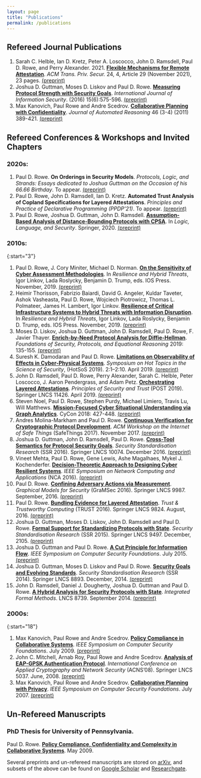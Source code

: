 ```yaml
---
layout: page
title: "Publications"
permalink: /publications
---
```



## Refereed Journal Publications
1. Sarah C. Helble, Ian D. Kretz, Peter A. Loscocco, John D. Ramsdell, Paul D. Rowe, and Perry Alexander. 2021. [**Flexible Mechanisms for Remote Attestation**](https://doi.org/10.1145/3470535). <i>ACM Trans. Priv. Secur.</i> 24, 4, Article 29 (November 2021), 23 pages. [(preprint)](https://pauldavidrowe.github.io/papers/flexible-mech.pdf)  
1. Joshua D. Guttman, Moses D. Liskov and Paul D. Rowe. [**Measuring Protocol Strength with Security Goals**](http://link.springer.com/article/10.1007/s10207-016-0319-z). *International Journal of Information Security*. (2016) 15(6):575-596. [(preprint)](https://pauldavidrowe.github.io/papers/meas-strength.pdf)  
1. Max Kanovich, Paul Rowe and Andre Scedrov. [**Collaborative Planning with Confidentiality**](http://rd.springer.com/article/10.1007%2Fs10817-010-9190-1). *Journal of Automated Reasoning* 46 (3-4) (2011) 389-421. [(preprint)](https://pauldavidrowe.github.io/papers/cpwc.pdf) 


## Refereed Conferences & Workshops and Invited Chapters 

### 2020s:

1. Paul D. Rowe. **On Orderings in Security Models**. *Protocols, Logic, and Strands: Essays dedicated to Joshua Guttman on the Occasion of his 66.66 Birthday*. To appear. [(preprint)](https://pauldavidrowe.github.io/papers/attacktrees-copland.pdf)
1. Paul D. Rowe, John D. Ramsdell, Ian D. Kretz. **Automated Trust Analysis of Copland Specifications for Layered Attestations**. *Principles and Practice of Declarative Programming (PPDP'21)*. To appear. [(preprint)](https://pauldavidrowe.github.io/papers/copland-chase.pdf)  
1. Paul D. Rowe, Joshua D. Guttman, John D. Ramsdell. [**Assumption-Based Analysis of Distance-Bounding Protocols with CPSA**](https://link.springer.com/chapter/10.1007/978-3-030-62077-6_11). In *Logic, Language, and Security*. Springer, 2020. [(preprint)](https://pauldavidrowe.github.io/papers/dist-bnd.pdf)

### 2010s:

{:start="3"}
1. Paul D. Rowe, J. Cory Miniter, Michael D. Norman. [**On the Sensitivity of Cyber Assessment Methodologies**](http://ebooks.iospress.nl/volumearticle/53731). In *Resilience and Hybrid Threats*, Igor Linkov, Lada Roslycky, Benjamin D. Trump, eds. IOS Press. November, 2019. [(preprint)](https://pauldavidrowe.github.io/papers/sensitivity.pdf)  
1. Heimir Thorisson, Fabrizio Baiardi, David G. Angeler, Kuldar Taveter, Ashok Vasheasta, Paul D. Rowe, Wojciech Piotrowicz, Thomas L. Polmateer, James H. Lambert, Igor Linkov. [**Resilience of Critical Infrastructure Systems to Hybrid Threats with Information Disruption**](http://ebooks.iospress.nl/volumearticle/53727). In *Resilience and Hybrid Threats*, Igor Linkov, Lada Roslycky, Benjamin D. Trump, eds. IOS Press. November, 2019. [(preprint)](https://pauldavidrowe.github.io/papers/hybrid-threats.pdf)  
1. Moses D. Liskov, Joshua D. Guttman, John D. Ramsdell, Paul D. Rowe, F. Javier Thayer. [**Enrich-by-Need Protocol Analysis for Diffie-Hellman**](https://link.springer.com/chapter/10.1007%2F978-3-030-19052-1_10). *Foundations of Security, Protocols, and Equational Reasoning* 2019: 135-155. [(preprint)](https://pauldavidrowe.github.io/papers/ebn-dh.pdf)  
1. Suresh K. Damodaran and Paul D. Rowe. [**Limitations on Observability of Effects in Cyber-Physical Systems**](https://dl.acm.org/citation.cfm?doid=3314058.3314065). *Symposium on Hot Topics in the Science of Security*, (HotSoS 2019). 2:1–2:10. April 2019. [(preprint)](https://pauldavidrowe.github.io/papers/lim-obs.pdf) 
1. John D. Ramsdell, Paul D. Rowe, Perry Alexander, Sarah C. Helble, Peter Loscocco, J. Aaron Pendergrass, and Adam Petz. [**Orchestrating Layered Attestations**](https://link.springer.com/chapter/10.1007%2F978-3-030-17138-4_9). *Principles of Security and Trust* (POST 2019). Springer LNCS 11426. April 2019. [(preprint)](https://pauldavidrowe.github.io/papers/copland.pdf)  
1. Steven Noel, Paul D. Rowe, Stephen Purdy, Michael Limiero, Travis Lu, Will Matthews. [**Mission-Focused Cyber Situational Understanding via Graph Analytics**](https://ieeexplore.ieee.org/document/8405029/). CyCon 2018: 427-448. [(preprint)](https://pauldavidrowe.github.io/papers/cygraph.pdf)  
1. Andres Molina-Markham and Paul D. Rowe. [**Continuous Verification for Cryptographic Protocol Development**](https://dl.acm.org/citation.cfm?doid=3137003.3137006). *ACM Workshop on the Internet of Safe Things* (SafeThings 2017). November 2017. [(preprint)](https://pauldavidrowe.github.io/papers/cont-verif.pdf)  
1. Joshua D. Guttman, John D. Ramsdell, Paul D. Rowe. [**Cross-Tool Semantics for Protocol Security Goals**](http://link.springer.com/chapter/10.1007%2F978-3-319-49100-4_2). *Security Standardisation Research* (SSR 2016). Springer LNCS 10074. December 2016. [(preprint)](https://pauldavidrowe.github.io/papers/cross-tool.pdf)  
1. Vineet Mehta, Paul D. Rowe, Gene Lewis, Ashe Magalhaes, Mykel J. Kochenderfer. [**Decision-Theoretic Approach to Designing Cyber Resilient Systems**](http://doi.ieeecomputersociety.org/10.1109/NCA.2016.7778634). *IEEE Symposium on Network Computing and Applications* (NCA 2016). [(preprint)](https://pauldavidrowe.github.io/papers/decision-thy.pdf)  
1. Paul D. Rowe. [**Confining Adversary Actions via Measurement**](http://rd.springer.com/chapter/10.1007%2F978-3-319-46263-9_10). *Graphical Models for Security* (GraMSec 2016). Springer LNCS 9987. September, 2016. [(preprint)](https://pauldavidrowe.github.io/papers/confining.pdf)  
1. Paul D. Rowe. [**Bundling Evidence for Layered Attestation**](http://rd.springer.com/chapter/10.1007%2F978-3-319-45572-3_7). *Trust & Trustworthy Computing* (TRUST 2016). Springer LNCS 9824. August, 2016. [(preprint)](https://pauldavidrowe.github.io/papers/bundling.pdf)  
1. Joshua D. Guttman, Moses D. Liskov, John D. Ramsdell and Paul D. Rowe. [**Formal Support for Standardizing Protocols with State**](http://rd.springer.com/chapter/10.1007%2F978-3-319-27152-1_13). *Security Standardisation Research* (SSR 2015). Springer LNCS 9497. December, 2105. [(preprint)](https://pauldavidrowe.github.io/papers/state-std.pdf)  
1. Joshua D. Guttman and Paul D. Rowe. [**A Cut Principle for Information Flow**](https://www.computer.org/csdl/proceedings/csf/2015/7538/00/7538a107-abs.html). *IEEE Symposium on Computer Security Foundations*. July 2015. [(preprint)](https://pauldavidrowe.github.io/papers/cut-principle.pdf)  
1. Joshua D. Guttman, Moses D. Liskov and Paul D. Rowe. [**Security Goals and Evolving Standards**](http://rd.springer.com/chapter/10.1007%2F978-3-319-14054-4_7). *Security Standardisation Research* (SSR 2014). Springer LNCS 8893. December, 2014. [(preprint)](https://pauldavidrowe.github.io/papers/evolve-std.pdf)  
1. John D. Ramsdell, Daniel J. Dougherty, Joshua D. Guttman and Paul D. Rowe. [**A Hybrid Analysis for Security Protocols with State**](http://rd.springer.com/chapter/10.1007%2F978-3-319-10181-1_17). *Integrated Formal Methods*. LNCS 8739. September 2014. [(preprint)](https://pauldavidrowe.github.io/papers/hybrid-state.pdf)

### 2000s:

{:start="18"}
1. Max Kanovich, Paul Rowe and Andre Scedrov. [**Policy Compliance in Collaborative Systems**](https://www.computer.org/csdl/proceedings/csf/2009/3712/00/3712a218-abs.html). *IEEE Symposium on Computer Security Foundations*. July 2009. [(preprint)](https://pauldavidrowe.github.io/papers/pccs.pdf)  
1. John C. Mitchell, Arnab Roy, Paul Rowe and Andre Scedrov. [**Analysis of EAP-GPSK Authentication Protocol**](http://rd.springer.com/chapter/10.1007%2F978-3-540-68914-0_19). *International Conference on Applied Cryptography and Network Security* (ACNS’08). Springer LNCS 5037. June, 2008. [(preprint)](https://pauldavidrowe.github.io/papers/eap-gpsk.pdf)  
1. Max Kanovich, Paul Rowe and Andre Scedrov. [**Collaborative Planning with Privacy**](https://www.computer.org/csdl/proceedings/csf/2007/2819/00/28190265-abs.html). *IEEE Symposium on Computer Security Foundations*. July 2007. [(preprint)](https://pauldavidrowe.github.io/papers/cpwp.pdf)

## Un-Refereed Manuscripts

### PhD Thesis for University of Pennsylvania.

Paul D. Rowe. [**Policy Compliance, Confidentiality and Complexity in Collaborative Systems**](https://pauldavidrowe.github.io/papers/rowe-thesis.pdf). May 2009.

Several preprints and un-refereed manuscripts are stored on [arXiv](https://arxiv.org), and subsets of the above can be found on [Google Scholar](https://scholar.google.com/citations?user=5U0JE-YAAAAJ&hl=en) and [Researchgate](https://www.researchgate.net/profile/Paul_Rowe4).
